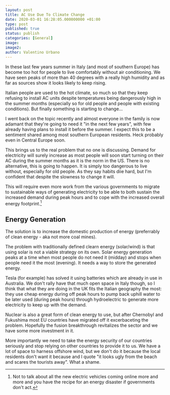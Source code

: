 ```yaml
---
layout: post
title: AC Use Due To Climate Change
date: 2020-03-01 16:28:05.000000000 +01:00
type: post
published: true
status: publish
categories: [General]
image:
image2:
author: Valentino Urbano
---
```


In these last few years summer in Italy (and most of southern Europe) has become too hot for people to live comfortably without air conditioning. We have seen peaks of more than 40 degrees with a really high humidity and as far as sources show it looks likely to keep rising.

Italian people are used to the hot climate, so much so that they keep refusing to install AC units despite temperatures being dangerously high in the summer months (especially so for old people and people with existing conditions). But finally something is starting to change...

I went back on the topic recently and almost everyone in the family is now adamant that they're going to need it "in the next few years", with few already having plans to install it before the summer. I expect this to be a sentiment shared among most southern European residents. Heck probably even in Central Europe soon.

This brings us to the real problem that no one is discussing. Demand for electricity will surely increase as most people will soon start turning on their AC during the summer months as it is the norm in the US. There is no alternative, this is going to happen. It is simply too dangerous to live without, especially for old people. As they say habits diie hard, but I'm confident that despite the slowness to change it will.

This will require even more work from the various governments to migrate to sustainable ways of generating electricity to be able to both sustain the increased demand during peak hours and to cope with the increased overall energy footprint.[^1]

## Energy Generation

The solution is to increase the domestic production of energy (preferrably of clean energy - aka not more coal mines).

The problem with traditionally defined clearn energy (solar/wind) is that using solar is not a viable strategy on its own. Solar energy generation peaks at a time when most people do not need it (midday) and stops when people need it the most (evening). It needs a way to store the generated energy.

Tesla (for example) has solved it using batteries which are already in use in Australia. We don't rally have that much open space in Italy though, so I think that what they are doing in the UK fits the Italian geography the most: they use cheap energy during off peak hours to pump back uphill water to be later used (during peak hours) through hydroelectric to generate more electricity to keep up with the demand.

Nuclear is also a great form of clean energy to use, but after Chernobyl and Fukushima most EU countries have migrated off it excerbaceting the problem. Hopefully the fusion breakthrough revitalizes the sector and we have some more investment in it.

More importantly we need to take the energy security of our countries seriously and stop relying on other countries to provide it to us. We have a lot of space to harness offshore wind, but we don't do it because the local residents don't want it because and I quote "it looks ugly from the beach and scares the tourists away". What a shame.

[^1]: Not to talk about all the new electric vehicles coming online more and more and you have the recipe for an energy disaster if governments don't act.
